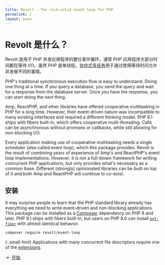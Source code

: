 ```yaml
---
title: Revolt - The rock-solid event loop for PHP
permalink: /
layout: base
---
```

# Revolt 是什么？

Revolt 是用于 PHP 并发应用程序的健壮事件循环。通常 PHP
应用程序大部分时间都在等待 I/O。虽然 PHP
是单线程，[协作式多任务](https://zh.wikipedia.org/wiki/%E5%8D%8F%E4%BD%9C%E5%BC%8F%E5%A4%9A%E4%BB%BB%E5%8A%A1)用于通过使用等待时间允许并发做不同的事情。

PHP's traditional synchronous execution flow is easy to understand. Doing one thing at a time.
If you query a database, you send the query and wait for a response from the database server.
Once you have the response, you can start doing the next thing.

Amp, ReactPHP, and other libraries have offered cooperative multitasking in PHP for a long time.
However, their event-driven nature was incompatible to many existing interfaces and required a different thinking model.
PHP 8.1 ships with fibers built-in, which offers cooperative multi-threading.
Calls can be asynchronous without promises or callbacks, while still allowing for non-blocking I/O.

Every application making use of cooperative multitasking needs a single scheduler (also called event loop), which this package provides.
Revolt is the result of combining years of experience of Amp's and ReactPHP's event loop implementations.
However, it is not a full-blown framework for writing concurrent PHP applications, but only provides what's necessary as a common base.
Different (strongly) opinionated libraries can be built on top of it and both Amp and ReactPHP will continue to co-exist.

## 安装

It may surprise people to learn that the PHP standard library already has everything we need to write event-driven and non-blocking applications.
This package can be installed as a [Composer](https://getcomposer.org/) dependency on PHP 8 and later.
PHP 8.1 ships with fibers built-in, but users on PHP 8.0 can install [`ext-fiber`](https://github.com/amphp/ext-fiber) with almost identical behavior.

```bash
composer require revolt/event-loop
```

{:.small-hint}
Applications with many concurrent file descriptors require one of the [extensions](/extensions).

→&nbsp;&nbsp;[开始](/fundamentals)
